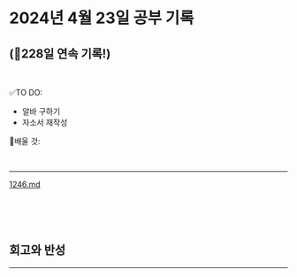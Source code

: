 # 2024년 4월 23일 공부 기록 
## (🚀228일 연속 기록!)

<br>

✅TO DO: 

- 알바 구하기
- 자소서 재작성


💭배울 것:


<br>

---

[1246.md](..%2F..%2F..%2FAlgorithm%2FSolvedProblem%2F%EA%B7%B8%EB%A6%AC%EB%94%94%2F%EC%8B%A4%EB%B2%84%2F1246%2F1246.md)

<br><br><br>





## 회고와 반성

---

